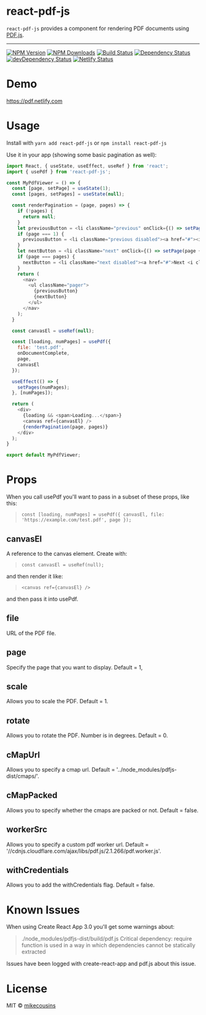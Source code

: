 # react-pdf-js

`react-pdf-js` provides a component for rendering PDF documents using [PDF.js](http://mozilla.github.io/pdf.js/).

---
[![NPM Version](https://img.shields.io/npm/v/react-pdf-js.svg?style=flat-square)](https://www.npmjs.com/package/react-pdf-js)
[![NPM Downloads](https://img.shields.io/npm/dm/react-pdf-js.svg?style=flat-square)](https://www.npmjs.com/package/react-pdf-js)
[![Build Status](https://travis-ci.com/mikecousins/react-pdf-js.svg?branch=master)](https://travis-ci.com/mikecousins/react-pdf-js)
[![Dependency Status](https://david-dm.org/mikecousins/react-pdf-js.svg)](https://david-dm.org/mikecousins/react-pdf-js)
[![devDependency Status](https://david-dm.org/mikecousins/react-pdf-js/dev-status.svg)](https://david-dm.org/mikecousins/react-pdf-js#info=devDependencies)
[![Netlify Status](https://api.netlify.com/api/v1/badges/4ce8e5b5-16ca-4942-8c47-095debbc4693/deploy-status)](https://app.netlify.com/sites/pdf/deploys)

# Demo

https://pdf.netlify.com

# Usage

Install with `yarn add react-pdf-js` or `npm install react-pdf-js`

Use it in your app (showing some basic pagination as well):

```js
import React, { useState, useEffect, useRef } from 'react';
import { usePdf } from 'react-pdf-js';

const MyPdfViewer = () => {
  const [page, setPage] = useState(1);
  const [pages, setPages] = useState(null);

  const renderPagination = (page, pages) => {
    if (!pages) {
      return null;
    }
    let previousButton = <li className="previous" onClick={() => setPage(page - 1)}><a href="#"><i className="fa fa-arrow-left"></i> Previous</a></li>;
    if (page === 1) {
      previousButton = <li className="previous disabled"><a href="#"><i className="fa fa-arrow-left"></i> Previous</a></li>;
    }
    let nextButton = <li className="next" onClick={() => setPage(page + 1)}><a href="#">Next <i className="fa fa-arrow-right"></i></a></li>;
    if (page === pages) {
      nextButton = <li className="next disabled"><a href="#">Next <i className="fa fa-arrow-right"></i></a></li>;
    }
    return (
      <nav>
        <ul className="pager">
          {previousButton}
          {nextButton}
        </ul>
      </nav>
    );
  }

  const canvasEl = useRef(null);

  const [loading, numPages] = usePdf({
    file: 'test.pdf',
    onDocumentComplete,
    page,
    canvasEl
  });

  useEffect(() => {
    setPages(numPages);
  }, [numPages]);

  return (
    <div>
      {loading && <span>Loading...</span>}
      <canvas ref={canvasEl} />
      {renderPagination(page, pages)}
    </div>
  );
}

export default MyPdfViewer;
```

# Props

When you call usePdf you'll want to pass in a subset of these props, like this:

> `const [loading, numPages] = usePdf({ canvasEl, file: 'https://example.com/test.pdf', page });`

## canvasEl

A reference to the canvas element. Create with:

> `const canvasEl = useRef(null);`

and then render it like:

> `<canvas ref={canvasEl} />`

and then pass it into usePdf.

## file

URL of the PDF file.

## page

Specify the page that you want to display. Default = 1,

## scale

Allows you to scale the PDF. Default = 1.

## rotate

Allows you to rotate the PDF. Number is in degrees. Default = 0.

## cMapUrl

Allows you to specify a cmap url. Default = '../node_modules/pdfjs-dist/cmaps/'.

## cMapPacked

Allows you to specify  whether the cmaps are packed or not. Default = false.

## workerSrc

Allows you to specify a custom pdf worker url. Default = '//cdnjs.cloudflare.com/ajax/libs/pdf.js/2.1.266/pdf.worker.js'.

## withCredentials

Allows you to add the withCredentials flag. Default = false.

# Known Issues

When using Create React App 3.0 you'll get some warnings about:
> ./node_modules/pdfjs-dist/build/pdf.js
Critical dependency: require function is used in a way in which dependencies cannot be statically extracted

Issues have been logged with create-react-app and pdf.js about this issue.

# License

MIT © [mikecousins](https://github.com/mikecousins)

